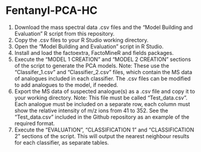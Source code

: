 # Fentanyl-PCA-HC

1.	Download the mass spectral data .csv files and the “Model Building and Evaluation” R script from this repository.
2.	Copy the .csv files to your R Studio working directory.
3.	Open the “Model Building and Evaluation” script in R Studio.
4.	Install and load the factoextra, FactoMineR and fields packages.
5.	Execute the “MODEL 1 CREATION” and “MODEL 2 CREATION” sections of the script to generate the PCA models.
Note: These use the “Classifer_1.csv” and “Classifier_2.csv” files, which contain the MS data of analogues included in each classifier. The .csv files can be modified to add analogues to the model, if needed.
6.	Export the MS data of suspected analogue(s) as a .csv file and copy it to your working directory. 
Note: This file must be called “Test_data.csv”. Each analogue must be included on a separate row, each column must show the relative intensity of m/z ions from 41 to 352. See the “Test_data.csv” included in the Github repository as an example of the required format.
7.	Execute the “EVALUATION”, “CLASSIFICATION 1” and “CLASSIFICATION 2” sections of the script. This will output the nearest neighbour results for each classifier, as separate tables. 
